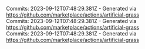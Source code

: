 Commits: 2023-09-12T07:48:29.381Z - Generated via https://github.com/marketplace/actions/artificial-grass
<br>
Commits: 2023-09-12T07:48:29.381Z - Generated via https://github.com/marketplace/actions/artificial-grass
<br>
Commits: 2023-09-12T07:48:29.381Z - Generated via https://github.com/marketplace/actions/artificial-grass
<br>
